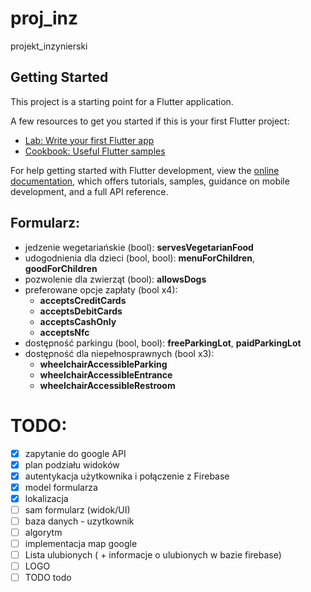 # proj_inz

projekt_inzynierski

## Getting Started

This project is a starting point for a Flutter application.

A few resources to get you started if this is your first Flutter project:

- [Lab: Write your first Flutter app](https://docs.flutter.dev/get-started/codelab)
- [Cookbook: Useful Flutter samples](https://docs.flutter.dev/cookbook)

For help getting started with Flutter development, view the
[online documentation](https://docs.flutter.dev/), which offers tutorials,
samples, guidance on mobile development, and a full API reference.


## Formularz:
- jedzenie wegetariańskie (bool): **servesVegetarianFood**
- udogodnienia dla dzieci (bool, bool): **menuForChildren**, **goodForChildren**
- pozwolenie dla zwierząt (bool): **allowsDogs**
- preferowane opcje zapłaty (bool x4):
    - **acceptsCreditCards**
    - **acceptsDebitCards**
    - **acceptsCashOnly**
    - **acceptsNfc**
- dostępność parkingu (bool, bool): **freeParkingLot**, **paidParkingLot**
- dostępność dla niepełnosprawnych (bool x3):
    - **wheelchairAccessibleParking**
    - **wheelchairAccessibleEntrance**
    - **wheelchairAccessibleRestroom**

# TODO:
- [x] zapytanie do google API
- [x] plan podziału widoków
- [x] autentykacja użytkownika i połączenie z Firebase
- [x] model formularza
- [x] lokalizacja
- [ ] sam formularz (widok/UI)
- [ ] baza danych - uzytkownik
- [ ] algorytm
- [ ] implementacja map google
- [ ] Lista ulubionych ( + informacje o ulubionych w bazie firebase)
- [ ] LOGO
- [ ] TODO todo
